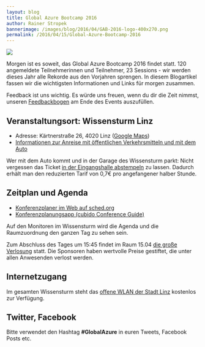 ```yaml
---
layout: blog
title: Global Azure Bootcamp 2016
author: Rainer Stropek
bannerimage: /images/blog/2016/04/GAB-2016-logo-400x270.png
permalink: /2016/04/15/Global-Azure-Bootcamp-2016
---
```


<p xmlns="http://www.w3.org/1999/xhtml">
  <img src="{{site.baseurl}}images/blog/2016/04/GAB-2016-logo-800x540.png" />
</p><p xmlns="http://www.w3.org/1999/xhtml">Morgen ist es soweit, das Global Azure Bootcamp 2016 findet statt. 120 angemeldete Teilnehmerinnen und Teilnehmer, 23 Sessions - wir werden dieses Jahr alle Rekorde aus den Vorjahren sprengen. In diesem Blogartikel fassen wir die wichtigsten Informationen und Links für morgen zusammen.</p><p class="highlighted" xmlns="http://www.w3.org/1999/xhtml">Feedback ist uns wichtig. Es würde uns freuen, wenn du dir die Zeit nimmst, unseren <a href="http://bit.ly/gab16feedback" target="_blank">Feedbackbogen</a> am Ende des Events auszufüllen.</p><h2 xmlns="http://www.w3.org/1999/xhtml">Veranstaltungsort: Wissensturm Linz</h2><ul xmlns="http://www.w3.org/1999/xhtml">
  <li>Adresse: Kärtnerstraße 26, 4020 Linz (<a href="https://goo.gl/maps/o3pfoB8U5ZJ2" target="_blank">Google Maps</a>)</li>
  <li>
    <a href="http://www.linz.at/wissensturm/anreise.asp" target="_blank">Informationen zur Anreise mit öffentlichen Verkehrsmitteln und mit dem Auto</a>
  </li>
</ul><p class="showcase" xmlns="http://www.w3.org/1999/xhtml">Wer mit dem Auto kommt und in der Garage des Wissensturm parkt: Nicht vergessen das Ticket <a href="http://www.linz.at/wissensturm/anreise.asp" target="_blank">in der Eingangshalle abstempeln</a> zu lassen. Dadurch erhält man den reduzierten Tarif von 0,7€ pro angefangener halber Stunde.</p><h2 xmlns="http://www.w3.org/1999/xhtml">Zeitplan und Agenda</h2><ul xmlns="http://www.w3.org/1999/xhtml">
  <li>
    <a href="http://globalazurebootcampaustria2016.sched.org/" target="_blank">Konferenzplaner im Web auf sched.org</a>
  </li>
  <li>
    <a href="http://www.cubido.at/conferenceguide" target="_blank">Konferenzplanungsapp (cubido Conference Guide)</a>
  </li>
</ul><p xmlns="http://www.w3.org/1999/xhtml">Auf den Monitoren im Wissensturm wird die Agenda und die Raumzuordnung den ganzen Tag zu sehen sein.<br /></p><p class="showcase" xmlns="http://www.w3.org/1999/xhtml">Zum Abschluss des Tages um 15:45 findet im Raum 15.04 <a href="http://globalazurebootcampaustria2016.sched.org/event/6p28/verlosung" target="_blank">die große Verlosung</a> statt. Die Sponsoren haben wertvolle Preise gestiftet, die unter allen Anwesenden verlost werden.</p><h2 xmlns="http://www.w3.org/1999/xhtml">Internetzugang</h2><p xmlns="http://www.w3.org/1999/xhtml">Im gesamten Wissensturm steht das <a href="http://hotspot.linz.at/hilfe/" target="_blank">offene WLAN der Stadt Linz</a> kostenlos zur Verfügung.</p><h2 xmlns="http://www.w3.org/1999/xhtml">Twitter, Facebook</h2><p class="showcase" xmlns="http://www.w3.org/1999/xhtml">Bitte verwendet den Hashtag <strong>#GlobalAzure</strong> in euren Tweets, Facebook Posts etc.</p>